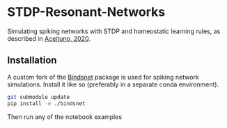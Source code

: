# STDP-Resonant-Networks

Simulating spiking networks with STDP and homeostatic learning rules, as described in [Aceituno, 2020](http://arxiv.org/abs/2006.08537).

## Installation

A custom fork of the [Bindsnet](https://github.com/BindsNET/bindsnet) package is used for spiking network simulations. Install it like so (preferably in a separate conda environment).

```bash
git submodule update
pip install -e ./bindsnet
```

Then run any of the notebook examples
